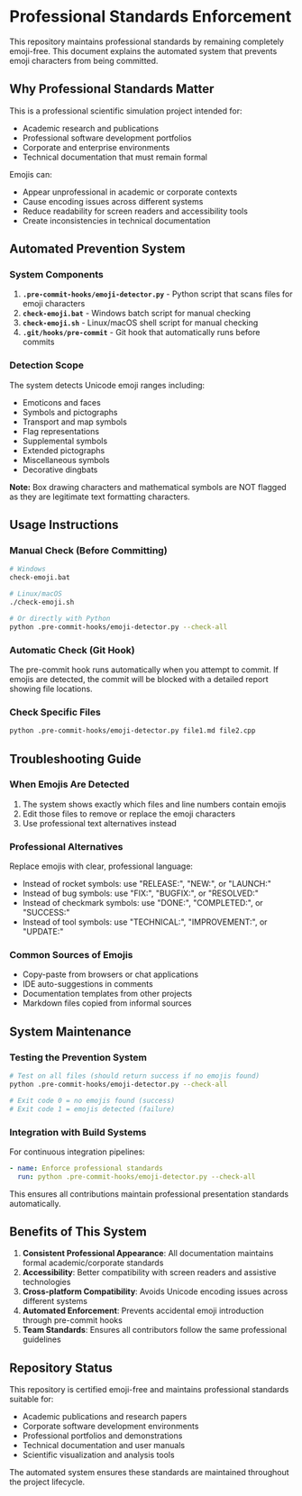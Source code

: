 # Professional Standards Enforcement

This repository maintains professional standards by remaining completely emoji-free. This document explains the automated system that prevents emoji characters from being committed.

## Why Professional Standards Matter

This is a professional scientific simulation project intended for:
- Academic research and publications
- Professional software development portfolios
- Corporate and enterprise environments
- Technical documentation that must remain formal

Emojis can:
- Appear unprofessional in academic or corporate contexts
- Cause encoding issues across different systems
- Reduce readability for screen readers and accessibility tools
- Create inconsistencies in technical documentation

## Automated Prevention System

### System Components

1. **`.pre-commit-hooks/emoji-detector.py`** - Python script that scans files for emoji characters
2. **`check-emoji.bat`** - Windows batch script for manual checking
3. **`check-emoji.sh`** - Linux/macOS shell script for manual checking
4. **`.git/hooks/pre-commit`** - Git hook that automatically runs before commits

### Detection Scope

The system detects Unicode emoji ranges including:
- Emoticons and faces
- Symbols and pictographs
- Transport and map symbols
- Flag representations
- Supplemental symbols
- Extended pictographs
- Miscellaneous symbols
- Decorative dingbats

**Note:** Box drawing characters and mathematical symbols are NOT flagged as they are legitimate text formatting characters.

## Usage Instructions

### Manual Check (Before Committing)
```bash
# Windows
check-emoji.bat

# Linux/macOS
./check-emoji.sh

# Or directly with Python
python .pre-commit-hooks/emoji-detector.py --check-all
```

### Automatic Check (Git Hook)
The pre-commit hook runs automatically when you attempt to commit. If emojis are detected, the commit will be blocked with a detailed report showing file locations.

### Check Specific Files
```bash
python .pre-commit-hooks/emoji-detector.py file1.md file2.cpp
```

## Troubleshooting Guide

### When Emojis Are Detected
1. The system shows exactly which files and line numbers contain emojis
2. Edit those files to remove or replace the emoji characters
3. Use professional text alternatives instead

### Professional Alternatives
Replace emojis with clear, professional language:
- Instead of rocket symbols: use "RELEASE:", "NEW:", or "LAUNCH:"
- Instead of bug symbols: use "FIX:", "BUGFIX:", or "RESOLVED:"
- Instead of checkmark symbols: use "DONE:", "COMPLETED:", or "SUCCESS:"
- Instead of tool symbols: use "TECHNICAL:", "IMPROVEMENT:", or "UPDATE:"

### Common Sources of Emojis
- Copy-paste from browsers or chat applications
- IDE auto-suggestions in comments
- Documentation templates from other projects
- Markdown files copied from informal sources

## System Maintenance

### Testing the Prevention System
```bash
# Test on all files (should return success if no emojis found)
python .pre-commit-hooks/emoji-detector.py --check-all

# Exit code 0 = no emojis found (success)
# Exit code 1 = emojis detected (failure)
```

### Integration with Build Systems
For continuous integration pipelines:
```yaml
- name: Enforce professional standards
  run: python .pre-commit-hooks/emoji-detector.py --check-all
```

This ensures all contributions maintain professional presentation standards automatically.

## Benefits of This System

1. **Consistent Professional Appearance**: All documentation maintains formal academic/corporate standards
2. **Accessibility**: Better compatibility with screen readers and assistive technologies
3. **Cross-platform Compatibility**: Avoids Unicode encoding issues across different systems
4. **Automated Enforcement**: Prevents accidental emoji introduction through pre-commit hooks
5. **Team Standards**: Ensures all contributors follow the same professional guidelines

## Repository Status

This repository is certified emoji-free and maintains professional standards suitable for:
- Academic publications and research papers
- Corporate software development environments
- Professional portfolios and demonstrations
- Technical documentation and user manuals
- Scientific visualization and analysis tools

The automated system ensures these standards are maintained throughout the project lifecycle.